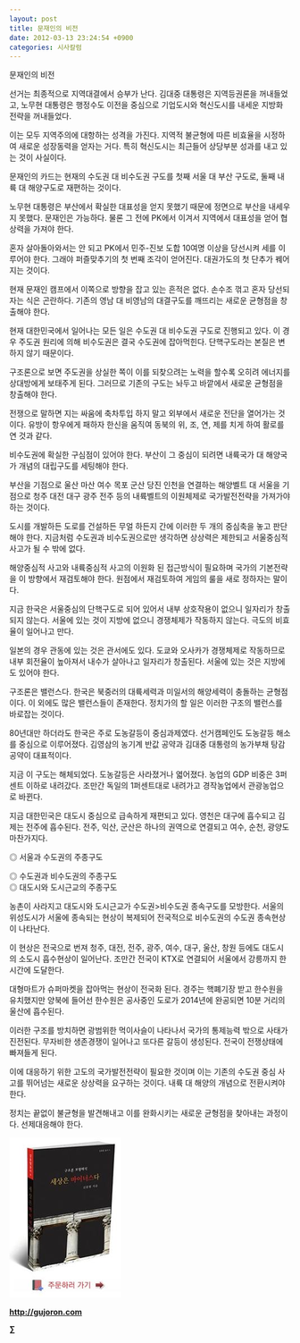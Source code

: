 ```yaml
---
layout: post
title: 문재인의 비전
date: 2012-03-13 23:24:54 +0900
categories: 시사칼럼
---
```

  
문재인의 비전 

선거는 최종적으로 지역대결에서 승부가 난다. 김대중 대통령은 지역등권론을 꺼내들었고, 노무현 대통령은 행정수도 이전을 중심으로 기업도시와 혁신도시를 내세운 지방화 전략을 꺼내들었다. 

이는 모두 지역주의에 대항하는 성격을 가진다. 지역적 불균형에 따른 비효율을 시정하여 새로운 성장동력을 얻자는 거다. 특히 혁신도시는 최근들어 상당부분 성과를 내고 있는 것이 사실이다. 

문재인의 카드는 현재의 수도권 대 비수도권 구도를 첫째 서울 대 부산 구도로, 둘째 내륙 대 해양구도로 재편하는 것이다. 

노무현 대통령은 부산에서 확실한 대표성을 얻지 못했기 때문에 정면으로 부산을 내세우지 못했다. 문재인은 가능하다. 물론 그 전에 PK에서 이겨서 지역에서 대표성을 얻어 협상력을 가져야 한다. 

혼자 살아돌아와서는 안 되고 PK에서 민주-진보 도합 10여명 이상을 당선시켜 세를 이루어야 한다. 그래야 퍼즐맞추기의 첫 번째 조각이 얻어진다. 대권가도의 첫 단추가 꿰어지는 것이다. 

현재 문재인 캠프에서 이쪽으로 방향을 잡고 있는 흔적은 없다. 손수조 꺾고 혼자 당선되자는 식은 곤란하다. 기존의 영남 대 비영남의 대결구도를 깨뜨리는 새로운 균형점을 창출해야 한다. 

현재 대한민국에서 일어나는 모든 일은 수도권 대 비수도권 구도로 진행되고 있다. 이 경우 주도권 원리에 의해 비수도권은 결국 수도권에 잡아먹힌다. 단핵구도라는 본질은 변하지 않기 때문이다. 

구조론으로 보면 주도권을 상실한 쪽이 이를 되찾으려는 노력을 할수록 오히려 에너지를 상대방에게 보태주게 된다. 그러므로 기존의 구도는 놔두고 바깥에서 새로운 균형점을 창출해야 한다. 

전쟁으로 말하면 지는 싸움에 축차투입 하지 말고 외부에서 새로운 전단을 열어가는 것이다. 유방이 항우에게 패하자 한신을 움직여 동북의 위, 조, 연, 제를 치게 하여 활로를 연 것과 같다. 

비수도권에 확실한 구심점이 있어야 한다. 부산이 그 중심이 되려면 내륙국가 대 해양국가 개념의 대립구도를 세팅해야 한다. 

부산을 기점으로 울산 마산 여수 목포 군산 당진 인천을 연결하는 해양벨트 대 서울을 기점으로 청주 대전 대구 광주 전주 등의 내륙벨트의 이원체제로 국가발전전략을 가져가야 하는 것이다. 

도시를 개발하든 도로를 건설하든 무얼 하든지 간에 이러한 두 개의 중심축을 놓고 판단해야 한다. 지금처럼 수도권과 비수도권으로만 생각하면 상상력은 제한되고 서울중심적 사고가 될 수 밖에 없다. 

해양중심적 사고와 내륙중심적 사고의 이원화 된 접근방식이 필요하며 국가의 기본전략을 이 방향에서 재검토해야 한다. 원점에서 재검토하여 게임의 룰을 새로 정하자는 말이다. 

지금 한국은 서울중심의 단핵구도로 되어 있어서 내부 상호작용이 없으니 일자리가 창출되지 않는다. 서울에 있는 것이 지방에 없으니 경쟁체제가 작동하지 않는다. 극도의 비효율이 일어나고 만다. 

일본의 경우 관동에 있는 것은 관서에도 있다. 도쿄와 오사카가 경쟁체제로 작동하므로 내부 회전율이 높아져서 내수가 살아나고 일자리가 창출된다. 서울에 있는 것은 지방에도 있어야 한다. 

구조론은 밸런스다. 한국은 북중러의 대륙세력과 미일서의 해양세력이 충돌하는 균형점이다. 이 외에도 많은 밸런스들이 존재한다. 정치가의 할 일은 이러한 구조의 밸런스를 바로잡는 것이다. 

80년대만 하더라도 한국은 주로 도농갈등이 중심과제였다. 선거캠페인도 도농갈등 해소를 중심으로 이루어졌다. 김영삼의 농기계 반값 공약과 김대중 대통령의 농가부채 탕감공약이 대표적이다. 

지금 이 구도는 해체되었다. 도농갈등은 사라졌거나 엷어졌다. 농업의 GDP 비중은 3퍼센트 이하로 내려갔다. 조만간 독일의 1퍼센트대로 내려가고 경작농업에서 관광농업으로 바뀐다. 

지금 대한민국은 대도시 중심으로 급속하게 재편되고 있다. 영천은 대구에 흡수되고 김제는 전주에 흡수된다. 전주, 익산, 군산은 하나의 권역으로 연결되고 여수, 순천, 광양도 마찬가지다. 

◎ 서울과 수도권의 주종구도

  
◎ 수도권과 비수도권의 주종구도  
◎ 대도시와 도시근교의 주종구도 

농촌이 사라지고 대도시와 도시근교가 수도권>비수도권 종속구도를 모방한다. 서울의 위성도시가 서울에 종속되는 현상이 복제되어 전국적으로 비수도권의 수도권 종속현상이 나타난다. 

이 현상은 전국으로 번져 청주, 대전, 전주, 광주, 여수, 대구, 울산, 창원 등에도 대도시의 소도시 흡수현상이 일어난다. 조만간 전국이 KTX로 연결되어 서울에서 강릉까지 한 시간에 도달한다. 

대형마트가 슈퍼마켓을 잡아먹는 현상이 전국화 된다. 경주는 핵폐기장 받고 한수원을 유치했지만 양북에 들어선 한수원은 공사중인 도로가 2014년에 완공되면 10분 거리의 울산에 흡수된다. 

이러한 구조를 방치하면 광범위한 먹이사슬이 나타나서 국가의 통제능력 밖으로 사태가 진전된다. 무자비한 생존경쟁이 일어나고 또다른 갈등이 생성된다. 전국이 전쟁상태에 빠져들게 된다. 

이에 대응하기 위한 고도의 국가발전전략이 필요한 것이며 이는 기존의 수도권 중심 사고를 뛰어넘는 새로운 상상력을 요구하는 것이다. 내륙 대 해양의 개념으로 전환시켜야 한다. 

정치는 끝없이 불균형을 발견해내고 이를 완화시키는 새로운 균형점을 찾아내는 과정이다. 선제대응해야 한다. 


  












<a href="?mid=book_minus&act=dispBoardWrite" target="_self"><img alt="0.JPG" src="files/attach/images/198/668/222/0.JPG" width="200" height="287" /> </a>


  






**http://gujoron.com**  


**∑**